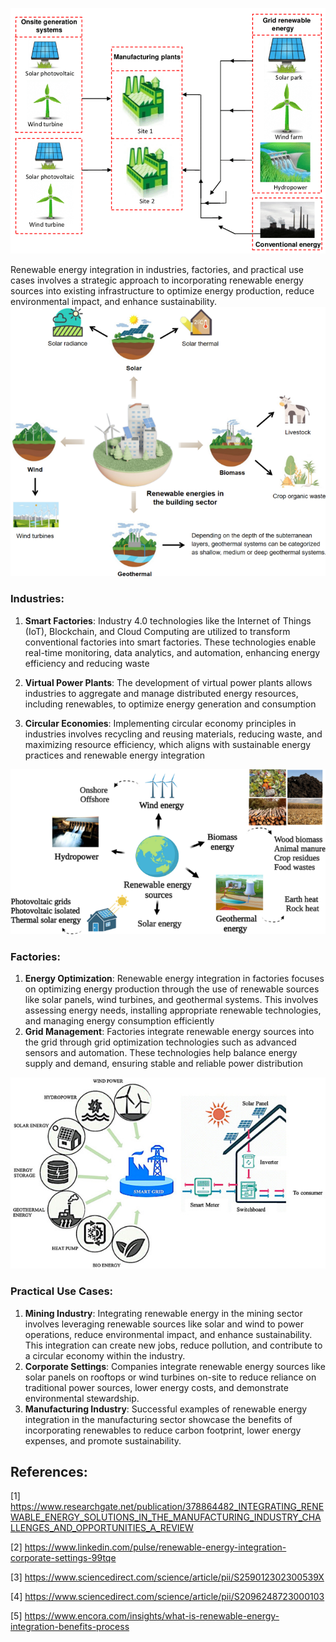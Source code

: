 ![image](1.png)

Renewable energy integration in industries, factories, and practical use cases involves a strategic approach to incorporating renewable energy sources into existing infrastructure to optimize energy production, reduce environmental impact, and enhance sustainability. 
![image](2.png)


### Industries:
1. **Smart Factories**: Industry 4.0 technologies like the Internet of Things (IoT), Blockchain, and Cloud Computing are utilized to transform conventional factories into smart factories. These technologies enable real-time monitoring, data analytics, and automation, enhancing energy efficiency and reducing waste

2. **Virtual Power Plants**: The development of virtual power plants allows industries to aggregate and manage distributed energy resources, including renewables, to optimize energy generation and consumption
3. **Circular Economies**: Implementing circular economy principles in industries involves recycling and reusing materials, reducing waste, and maximizing resource efficiency, which aligns with sustainable energy practices and renewable energy integration

![image](3.png)


### Factories:
1. **Energy Optimization**: Renewable energy integration in factories focuses on optimizing energy production through the use of renewable sources like solar panels, wind turbines, and geothermal systems. This involves assessing energy needs, installing appropriate renewable technologies, and managing energy consumption efficiently
2. **Grid Management**: Factories integrate renewable energy sources into the grid through grid optimization technologies such as advanced sensors and automation. These technologies help balance energy supply and demand, ensuring stable and reliable power distribution

![image](4.jpg)


### Practical Use Cases:
1. **Mining Industry**: Integrating renewable energy in the mining sector involves leveraging renewable sources like solar and wind to power operations, reduce environmental impact, and enhance sustainability. This integration can create new jobs, reduce pollution, and contribute to a circular economy within the industry.
2. **Corporate Settings**: Companies integrate renewable energy sources like solar panels on rooftops or wind turbines on-site to reduce reliance on traditional power sources, lower energy costs, and demonstrate environmental stewardship.
3. **Manufacturing Industry**: Successful examples of renewable energy integration in the manufacturing sector showcase the benefits of incorporating renewables to reduce carbon footprint, lower energy expenses, and promote sustainability.


## References:

[1] https://www.researchgate.net/publication/378864482_INTEGRATING_RENEWABLE_ENERGY_SOLUTIONS_IN_THE_MANUFACTURING_INDUSTRY_CHALLENGES_AND_OPPORTUNITIES_A_REVIEW

[2] https://www.linkedin.com/pulse/renewable-energy-integration-corporate-settings-99tqe

[3] https://www.sciencedirect.com/science/article/pii/S259012302300539X

[4] https://www.sciencedirect.com/science/article/pii/S2096248723000103

[5] https://www.encora.com/insights/what-is-renewable-energy-integration-benefits-process